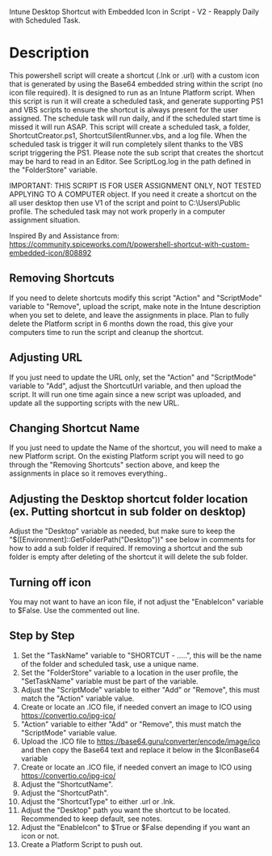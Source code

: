 Intune Desktop Shortcut with Embedded Icon in Script - V2 - Reapply Daily with Scheduled Task.

# Description
This powershell script will create a shortcut (.lnk or .url) with a custom icon that is generated by using the Base64 embedded string within the script (no icon file required).  It is designed to run as an Intune Platform script.  When this script is run it will create a scheduled task, and generate supporting PS1 and VBS scripts to ensure the shortcut is always present for the user assigned.  The schedule task will run daily, and if the scheduled start time is missed it will run ASAP.  This script will create a scheduled task, a folder, ShortcutCreator.ps1, ShortcutSilentRunner.vbs, and a log file.  When the scheduled task is trigger it will run completely silent thanks to the VBS script triggering the PS1.  Please note the sub script that creates the shortcut may be hard to read in an Editor.  See ScriptLog.log in the path defined in the "FolderStore" variable.  

IMPORTANT:  THIS SCRIPT IS FOR USER ASSIGNMENT ONLY, NOT TESTED APPLYING TO A COMPUTER object.  If you need it create a shortcut on the all user desktop then use V1 of the script and point to C:\Users\Public profile.  The scheduled task may not work properly in a computer assignment situation.
    
Inspired By and Assistance from:  https://community.spiceworks.com/t/powershell-shortcut-with-custom-embedded-icon/808892
    
## Removing Shortcuts
If you need to delete shortcuts modify this script "Action" and "ScriptMode" variable to "Remove", upload the script, make note in the Intune description when you set to delete, and leave the assignments in place.  Plan to fully delete the Platform script in 6 months down the road, this give your computers time to run the script and cleanup the shortcut.

## Adjusting URL
If you just need to update the URL only, set the "Action" and "ScriptMode" variable to "Add", adjust the ShortcutUrl variable, and then upload the script.  It will run one time again since a new script was uploaded, and update all the supporting scripts with the new URL.

## Changing Shortcut Name
If you just need to update the Name of the shortcut, you will need to make a new Platform script.  On the existing Platform script you will need to go through the "Removing Shortcuts" section above, and keep the assignments in place so it removes everything..

## Adjusting the Desktop shortcut folder location (ex. Putting shortcut in sub folder on desktop)
Adjust the "Desktop" variable as needed, but make sure to keep the "$([Environment]::GetFolderPath("Desktop"))" see below in comments for how to add a sub folder if required.  If removing a shortcut and the sub folder is empty after deleting of the shortcut it will delete the sub folder.

## Turning off icon
You may not want to have an icon file, if not adjust the "EnableIcon" variable to $False.  Use the commented out line.

## Step by Step
1. Set the "TaskName" variable to "SHORTCUT - .....", this will be the name of the folder and scheduled task, use a unique name.
2. Set the "FolderStore" variable to a location in the user profile, the "SetTaskName" variable must be part of the variable.
3. Adjust the "ScriptMode" variable to either "Add" or "Remove", this must match the "Action" variable value.
4. Create or locate an .ICO file, if needed convert an image to ICO using https://convertio.co/jpg-ico/
5. "Action" variable to either "Add" or "Remove", this must match the "ScriptMode" variable value.
6. Upload the .ICO file to https://base64.guru/converter/encode/image/ico and then copy the Base64 text and replace it below in the $IconBase64 variable
7. Create or locate an .ICO file, if needed convert an image to ICO using https://convertio.co/jpg-ico/
8. Adjust the "ShortcutName".
9. Adjust the "ShortcutPath".
10. Adjust the "ShortcutType" to either .url or .lnk.
11. Adjust the "Desktop" path you want the shortcut to be located.  Recommended to keep default, see notes.
12. Adjust the "EnableIcon" to $True or $False depending if you want an icon or not.
13. Create a Platform Script to push out.

